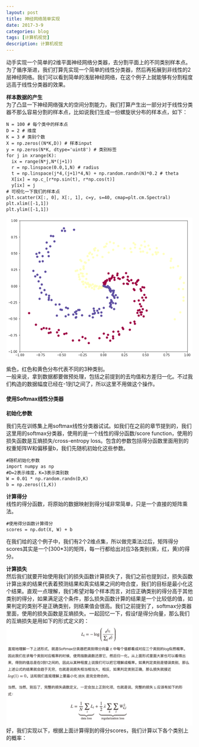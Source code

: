 ```yaml
---
layout: post
title: 神经网络简单实现
date: 2017-3-9
categories: blog
tags: [计算机视觉]
description: 计算机视觉
---
```


动手实现一个简单的2维平面神经网络分类器，去分割平面上的不同类别样本点。为了循序渐进，我们打算先实现一个简单的线性分类器，然后再拓展到非线性的2层神经网络。我们可以看到简单的浅层神经网络，在这个例子上就能够有分割程度远高于线性分类器的效果。

**样本数据的产生**         
为了凸显一下神经网络强大的空间分割能力，我们打算产生出一部分对于线性分类器不那么容易分割的样本点，比如说我们生成一份螺旋状分布的样本点，如下：

```
N = 100 # 每个类中的样本点
D = 2 # 维度
K = 3 # 类别个数
X = np.zeros((N*K,D)) # 样本input
y = np.zeros(N*K, dtype='uint8') # 类别标签
for j in xrange(K):
  ix = range(N*j,N*(j+1))
  r = np.linspace(0.0,1,N) # radius
  t = np.linspace(j*4,(j+1)*4,N) + np.random.randn(N)*0.2 # theta
  X[ix] = np.c_[r*np.sin(t), r*np.cos(t)]
  y[ix] = j
# 可视化一下我们的样本点
plt.scatter(X[:, 0], X[:, 1], c=y, s=40, cmap=plt.cm.Spectral)
plt.xlim([-1,1])
plt.ylim([-1,1])
```

![](https://raw.githubusercontent.com/whuhan2013/myImage/master/cs231n/chapter8/p1.png)       

紫色，红色和黄色分布代表不同的3种类别。          
一般来说，拿到数据都要做预处理，包括之前提到的去均值和方差归一化。不过我们构造的数据幅度已经在-1到1之间了，所以这里不用做这个操作。

#### 使用Softmax线性分类器         

**初始化参数**

我们先在训练集上用softmax线性分类器试试。如我们在之前的章节提到的，我们这里用的softmax分类器，使用的是一个线性的得分函数/score function，使用的损失函数是互熵损失/cross-entropy loss。包含的参数包括得分函数里面用到的权重矩阵W和偏移量b，我们先随机初始化这些参数。

```
#随机初始化参数
import numpy as np
#D=2表示维度，K=3表示类别数
W = 0.01 * np.random.randn(D,K)
b = np.zeros((1,K))
```

**计算得分**          
线性的得分函数，将原始的数据映射到得分域非常简单，只是一个直接的矩阵乘法。

```
#使用得分函数计算得分
scores = np.dot(X, W) + b
```

在我们给的这个例子中，我们有2个2维点集，所以做完乘法过后，矩阵得分scores其实是一个[300*3]的矩阵，每一行都给出对应3各类别(紫，红，黄)的得分。

**计算损失**           
然后我们就要开始使用我们的损失函数计算损失了，我们之前也提到过，损失函数计算出来的结果代表着预测结果和真实结果之间的吻合度，我们的目标是最小化这个结果。直观一点理解，我们希望对每个样本而言，对应正确类别的得分高于其他类别的得分，如果满足这个条件，那么损失函数计算的结果是一个比较低的值，如果判定的类别不是正确类别，则结果值会很高。我们之前提到了，softmax分类器里面，使用的损失函数是互熵损失。一起回忆一下，假设f是得分向量，那么我们的互熵损失是用如下的形式定义的：                 
![](https://raw.githubusercontent.com/whuhan2013/myImage/master/cs231n/chapter8/p2.png)  
好，我们实现以下，根据上面计算得到的得分scores，我们计算以下各个类别上的概率：

```

